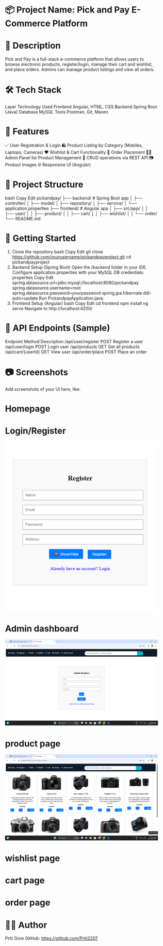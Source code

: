 # 📦 Project Name: Pick and Pay E-Commerce Platform
# 📝 Description
Pick and Pay is a full-stack e-commerce platform that allows users to browse electronic products, register/login, manage their cart and wishlist, and place orders. Admins can manage product listings and view all orders.

# 🛠️ Tech Stack
Layer	Technology Used
Frontend	Angular, HTML, CSS
Backend	Spring Boot (Java)
Database	MySQL
Tools	Postman, Git, Maven

# 🔐 Features
✅ User Registration & Login
🛍️ Product Listing by Category (Mobiles, Laptops, Cameras)
❤️ Wishlist & Cart Functionality
🧾 Order Placement
👨‍💻 Admin Panel for Product Management
🔄 CRUD operations via REST API
📷 Product Images
🌐 Responsive UI (Angular)

# 📁 Project Structure
bash
Copy
Edit
pickandpay/
├── backend/                # Spring Boot app
│   ├── controller/
│   ├── model/
│   ├── repository/
│   ├── service/
│   └── application.properties
├── frontend/               # Angular app
│   ├── src/app/
│   │   ├── user/
│   │   ├── product/
│   │   ├── cart/
│   │   ├── wishlist/
│   │   └── order/
└── README.md
# 🚀 Getting Started
1. Clone the repository
bash
Copy
Edit
git clone https://github.com/yourusername/pickandpayproject.git
cd pickandpayproject
2. Backend Setup (Spring Boot)
Open the /backend folder in your IDE.
Configure application.properties with your MySQL DB credentials:
properties
Copy
Edit
spring.datasource.url=jdbc:mysql://localhost:8080/pickandpay
spring.datasource.username=root
spring.datasource.password=yourpassword
spring.jpa.hibernate.ddl-auto=update
Run PickandpayApplication.java.
3. Frontend Setup (Angular)
bash
Copy
Edit
cd frontend
npm install
ng serve
Navigate to http://localhost:4200/


# 🎯 API Endpoints (Sample)
Endpoint	Method	Description
/api/user/register	POST	Register a user
/api/user/login	POST	Login user
/api/products	GET	Get all products
/api/cart/{userId}	GET	View user 
/api/order/place	POST	Place an order

# 📷 Screenshots
Add screenshots of your UI here, like:
# Homepage

# Login/Register
![image alt](https://github.com/Priti2207/pickandpay-project/blob/82fc7941b67c12bdd6ad7d5880403ecc449def05/Screenshot%202025-07-07%20203513.png)
# Admin dashboard
![image alt](https://github.com/Priti2207/pickandpay-project/blob/57c8e5013c8c2db65f791c7df8ea62d82da78102/Screenshot%202025-07-14%20151346.png)
# product page
![image alt](https://github.com/Priti2207/pickandpay-project/blob/64e5b0be92f936a30182dd3ce24fab356873ac22/Screenshot%202025-07-14%20151500.png)
# wishlist page

# cart page

# order page




# 🙋‍♀️ Author
Priti Gore
GitHub: https://github.com/Priti2207

